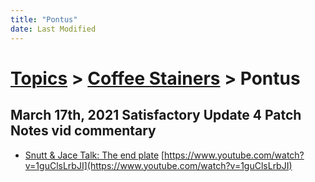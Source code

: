 ```yaml
---
title: "Pontus"
date: Last Modified
---
```

# [Topics](../../topics.md) > [Coffee Stainers](../../topics/coffee-stainers.md) > Pontus

## March 17th, 2021 Satisfactory Update 4 Patch Notes vid commentary
* [Snutt & Jace Talk: The end plate](../../transcriptions/yt-1guClsLrbJI.md) [https://www.youtube.com/watch?v=1guClsLrbJI](https://www.youtube.com/watch?v=1guClsLrbJI)
